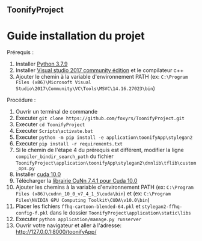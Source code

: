 ## ToonifyProject

# Guide installation du projet

Prérequis :
  1. Installer [Python 3.7.9](https://www.python.org/downloads/release/python-379/)
  2. Installer [Visual studio 2017 community édition](https://visualstudio.microsoft.com/fr/free-developer-offers/) et le compilateur c++
  3. Ajouter le chemin à la variable d'environnement PATH (ex: `C:\Program Files (x86)\Microsoft Visual Studio\2017\Community\VC\Tools\MSVC\14.16.27023\bin`)

Procédure :
  1. Ouvrir un terminal de commande
  2. Executer `git clone https://github.com/foxyrs/ToonifyProject.git`
  3. Executer `cd ToonifyProject`
  4. Executer `Scripts\activate.bat`
  5. Executer `python -m pip install -e application\toonifyApp\stylegan2`
  6. Executer `pip install -r requirements.txt`
  7. Si le chemin de l'étape 4 du prérequis est différent, modifier la ligne `compiler_bindir_search_path` du fichier `ToonifyProject\application\toonifyApp\stylegan2\dnnlib\tflib\custom_ops.py`
  8. Installer [cuda 10.0](https://developer.nvidia.com/cuda-10.0-download-archive?target_os=Windows&target_arch=x86_64&target_version=10&target_type=exelocal) 
  9. Télécharger la [librairie CuNn 7.4.1 pour Cuda 10.0](https://developer.nvidia.com/rdp/cudnn-archive)
  10. Ajouter les chemins à la variable d'environnement PATH (ex: `C:\Program Files (x86)\cudnn_10_0_v7_4_1_5\cuda\bin`) et (ex: `C:\Program Files\NVIDIA GPU Computing Toolkit\CUDA\v10.0\bin`)
  11. Placer les fichiers `ffhq-cartoon-blended-64.pkl` et `stylegan2-ffhq-config-f.pkl` dans le dossier `ToonifyProject\application\static\libs`
  12. Executer `python application/manage.py runserver`
  13. Ouvrir votre navigateur et aller à l'adresse: http://127.0.0.1:8000/toonifyApp/
